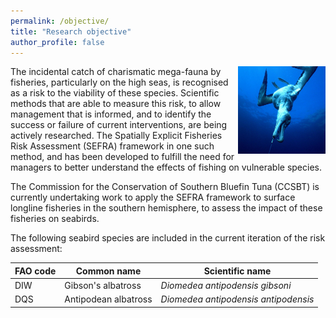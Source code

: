 ```yaml
---
permalink: /objective/
title: "Research objective"
author_profile: false
---
```


<img src='/assets/images/seabird.jpg' align="right" height="140" />

The incidental catch of charismatic mega-fauna by fisheries, particularly on the high seas, is recognised as a risk to the viability of these species. Scientific methods that are able to measure this risk, to allow management that is informed, and to identify the success or failure of current interventions, are being actively researched. The Spatially Explicit Fisheries Risk Assessment (SEFRA) framework in one such method, and has been developed to fulfill the need for managers to better understand the effects of fishing on vulnerable species.

The Commission for the Conservation of Southern Bluefin Tuna (CCSBT) is currently undertaking work to apply the SEFRA framework to surface longline fisheries in the southern hemisphere, to assess the impact of these fisheries on seabirds.     

The following seabird species are included in the current iteration of the risk assessment:

| FAO code | Common name          | Scientific name                       |
|----------|----------------------|---------------------------------------|
| DIW      | Gibson's albatross   | *Diomedea antipodensis gibsoni*       |
| DQS      | Antipodean albatross | *Diomedea antipodensis antipodensis*  |




